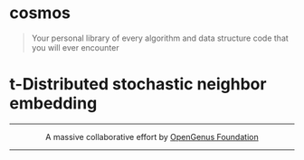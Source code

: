 # cosmos
> Your personal library of every algorithm and data structure code that you will ever encounter

# t-Distributed stochastic neighbor embedding

---

<p align="center">
	A massive collaborative effort by <a href="https://github.com/OpenGenus/cosmos">OpenGenus Foundation</a> 
</p>

---
